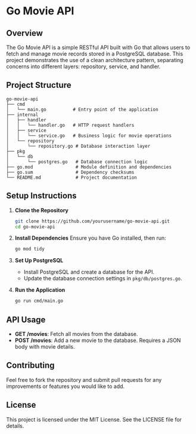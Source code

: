 # Go Movie API

## Overview
The Go Movie API is a simple RESTful API built with Go that allows users to fetch and manage movie records stored in a PostgreSQL database. This project demonstrates the use of a clean architecture pattern, separating concerns into different layers: repository, service, and handler.

## Project Structure
```
go-movie-api
├── cmd
│   └── main.go          # Entry point of the application
├── internal
│   ├── handler
│   │   └── handler.go   # HTTP request handlers
│   ├── service
│   │   └── service.go   # Business logic for movie operations
│   └── repository
│       └── repository.go # Database interaction layer
├── pkg
│   └── db
│       └── postgres.go   # Database connection logic
├── go.mod                # Module definition and dependencies
├── go.sum                # Dependency checksums
└── README.md             # Project documentation
```

## Setup Instructions

1. **Clone the Repository**
   ```bash
   git clone https://github.com/yourusername/go-movie-api.git
   cd go-movie-api
   ```

2. **Install Dependencies**
   Ensure you have Go installed, then run:
   ```bash
   go mod tidy
   ```

3. **Set Up PostgreSQL**
   - Install PostgreSQL and create a database for the API.
   - Update the database connection settings in `pkg/db/postgres.go`.

4. **Run the Application**
   ```bash
   go run cmd/main.go
   ```

## API Usage
- **GET /movies**: Fetch all movies from the database.
- **POST /movies**: Add a new movie to the database. Requires a JSON body with movie details.

## Contributing
Feel free to fork the repository and submit pull requests for any improvements or features you would like to add.

## License
This project is licensed under the MIT License. See the LICENSE file for details.